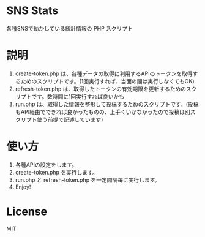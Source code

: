 # SNS Stats
各種SNSで動かしている統計情報の PHP スクリプト

# 説明
1. create-token.php は、各種データの取得に利用するAPIのトークンを取得するためのスクリプトです。(1回実行すれば、当面の間は実行しなくてもOK)
1. refresh-token.php は、取得したトークンの有効期限を更新するためのスクリプトです。数時間に1回実行すれば良いかも
1. run.php は、取得した情報を整形して投稿するためのスクリプトです。(投稿もAPI経由でできれば良かったものの、上手くいかなかったので投稿は別スクリプト使う前提で記述しています)

# 使い方
1. 各種APIの設定をします。
1. create-token.php を実行します。
1. run.php と refresh-token.php を一定間隔毎に実行します。
1. Enjoy!

# License
MIT
